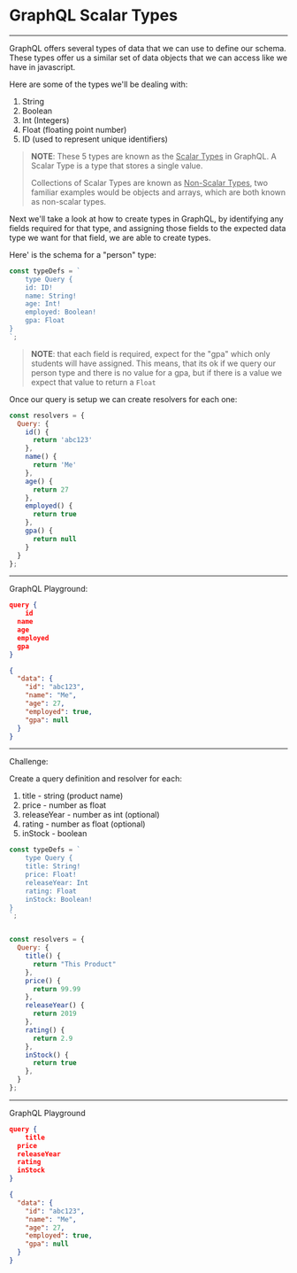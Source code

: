 # GraphQL Scalar Types

---------------------------------

GraphQL offers several types of data that we can use to define our schema. These types offer us a similar set of data objects that we can access like we have in javascript. 

Here are some of the types we'll be dealing with:

1. String
2. Boolean
3. Int (Integers)
4. Float (floating point number)
5. ID (used to represent unique identifiers)

> **NOTE**: These 5 types are known as the <u>Scalar Types</u> in GraphQL. A Scalar Type is a type that stores a single value. 
>
> Collections of Scalar Types are known as <u>Non-Scalar Types</u>, two familiar examples would be objects and arrays, which are both known as non-scalar types.



Next we'll take a look at how to create types in GraphQL, by identifying any fields required for that type, and assigning those fields to the expected data type we want for that field, we are able to create types. 

Here' is the schema for a "person" type:

```js
const typeDefs = `
	type Query {
    id: ID!
    name: String!
    age: Int!
    employed: Boolean!
    gpa: Float
}
`;
```

> **NOTE**: that each field is required, expect for the "gpa" which only students will have assigned. This means, that its ok if we query our person type and there is no value for a gpa, but if there is a value we expect that value to return a `Float`



Once our query is setup we can create resolvers for each one:

```js
const resolvers = {
  Query: {
    id() {
      return 'abc123'
    },
    name() {
      return 'Me'
    },
    age() {
      return 27
    },
    employed() {
      return true
    },
    gpa() {
      return null
    }
  }
};
```



---------------------------------

GraphQL Playground:

```json
query {
	id
  name
  age
  employed
  gpa
}
```

```json
{
  "data": {
    "id": "abc123",
    "name": "Me",
    "age": 27,
    "employed": true,
    "gpa": null
  }
}
```

---------------------------------



Challenge:

Create a query definition and resolver for each:

1. title - string (product name)
2. price - number as float
3. releaseYear - number as int (optional)
4. rating - number as float (optional)
5. inStock - boolean

```js
const typeDefs = `
	type Query {
    title: String!
    price: Float!
    releaseYear: Int
    rating: Float
    inStock: Boolean!
}
`;


const resolvers = {
  Query: {
    title() {
      return "This Product"
    },
    price() {
      return 99.99
    },
    releaseYear() {
      return 2019
    },
    rating() {
      return 2.9
    },
    inStock() {
      return true
    },
  }
};
```

---------------------------------

GraphQL Playground

```json
query {
	title
  price
  releaseYear
  rating
  inStock
}
```

```json
{
  "data": {
    "id": "abc123",
    "name": "Me",
    "age": 27,
    "employed": true,
    "gpa": null
  }
}
```



